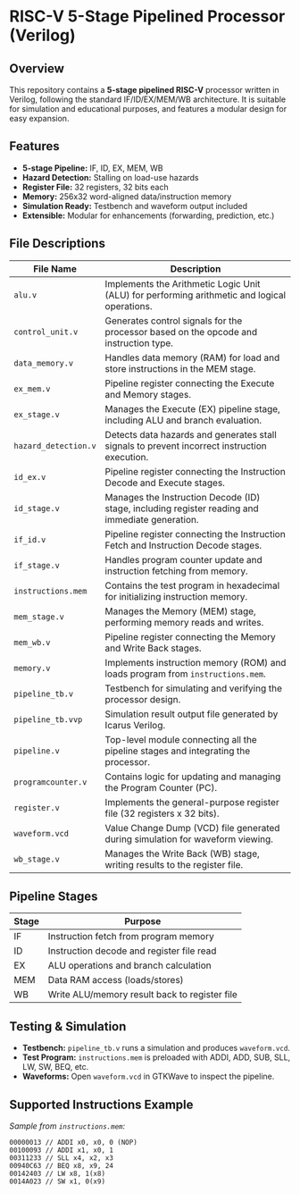 # RISC-V 5-Stage Pipelined Processor (Verilog)

## **Overview**

This repository contains a **5-stage pipelined RISC-V** processor written in Verilog, following the standard IF/ID/EX/MEM/WB architecture. It is suitable for simulation and educational purposes, and features a modular design for easy expansion.

## **Features**

- **5-stage Pipeline:** IF, ID, EX, MEM, WB
- **Hazard Detection:** Stalling on load-use hazards
- **Register File:** 32 registers, 32 bits each
- **Memory:** 256x32 word-aligned data/instruction memory
- **Simulation Ready:** Testbench and waveform output included
- **Extensible:** Modular for enhancements (forwarding, prediction, etc.)

## **File Descriptions**

| **File Name**           | **Description**                                                                              |
|-------------------------|----------------------------------------------------------------------------------------------|
| `alu.v`                 | Implements the Arithmetic Logic Unit (ALU) for performing arithmetic and logical operations.  |
| `control_unit.v`        | Generates control signals for the processor based on the opcode and instruction type.         |
| `data_memory.v`         | Handles data memory (RAM) for load and store instructions in the MEM stage.                  |
| `ex_mem.v`              | Pipeline register connecting the Execute and Memory stages.                                   |
| `ex_stage.v`            | Manages the Execute (EX) pipeline stage, including ALU and branch evaluation.                |
| `hazard_detection.v`    | Detects data hazards and generates stall signals to prevent incorrect instruction execution.  |
| `id_ex.v`               | Pipeline register connecting the Instruction Decode and Execute stages.                       |
| `id_stage.v`            | Manages the Instruction Decode (ID) stage, including register reading and immediate generation. |
| `if_id.v`               | Pipeline register connecting the Instruction Fetch and Instruction Decode stages.             |
| `if_stage.v`            | Handles program counter update and instruction fetching from memory.                          |
| `instructions.mem`      | Contains the test program in hexadecimal for initializing instruction memory.                 |
| `mem_stage.v`           | Manages the Memory (MEM) stage, performing memory reads and writes.                          |
| `mem_wb.v`              | Pipeline register connecting the Memory and Write Back stages.                                |
| `memory.v`              | Implements instruction memory (ROM) and loads program from `instructions.mem`.                |
| `pipeline_tb.v`         | Testbench for simulating and verifying the processor design.                                 |
| `pipeline_tb.vvp`       | Simulation result output file generated by Icarus Verilog.                                   |
| `pipeline.v`            | Top-level module connecting all the pipeline stages and integrating the processor.            |
| `programcounter.v`      | Contains logic for updating and managing the Program Counter (PC).                           |
| `register.v`            | Implements the general-purpose register file (32 registers x 32 bits).                       |
| `waveform.vcd`          | Value Change Dump (VCD) file generated during simulation for waveform viewing.                |
| `wb_stage.v`            | Manages the Write Back (WB) stage, writing results to the register file.                      |

## **Pipeline Stages**

| **Stage** | **Purpose**                                                                       |
|-----------|-----------------------------------------------------------------------------------|
| IF        | Instruction fetch from program memory                                             |
| ID        | Instruction decode and register file read                                         |
| EX        | ALU operations and branch calculation                                             |
| MEM       | Data RAM access (loads/stores)                                                    |
| WB        | Write ALU/memory result back to register file                                     |

## **Testing & Simulation**

- **Testbench:** `pipeline_tb.v` runs a simulation and produces `waveform.vcd`.
- **Test Program:** `instructions.mem` is preloaded with ADDI, ADD, SUB, SLL, LW, SW, BEQ, etc.
- **Waveforms:** Open `waveform.vcd` in GTKWave to inspect the pipeline.

## **Supported Instructions Example**

_Sample from `instructions.mem`:_

```
00000013 // ADDI x0, x0, 0 (NOP)
00100093 // ADDI x1, x0, 1
00311233 // SLL x4, x2, x3
00940C63 // BEQ x8, x9, 24
00142403 // LW x8, 1(x8)
0014A023 // SW x1, 0(x9)
```
